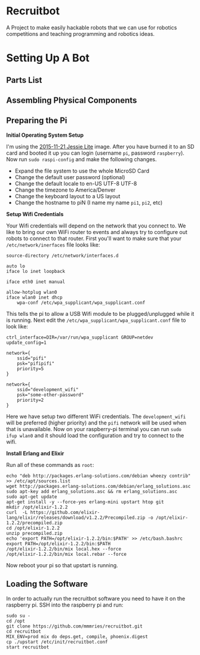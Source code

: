 # Recruitbot

A Project to make easily hackable robots that we can use for robotics competitions and teaching programming and robotics ideas.

# Setting Up A Bot

## Parts List

## Assembling Physical Components

## Preparing the Pi

__Initial Operating System Setup__

I'm using the [2015-11-21 Jessie Lite](https://downloads.raspberrypi.org/raspbian_lite/images/raspbian_lite-2015-11-24/2015-11-21-raspbian-jessie-lite.zip) image.
After you have burned it to an SD card and booted it up you can login (username `pi`, password `raspberry`).
Now run `sudo raspi-config` and make the following changes.

* Expand the file system to use the whole MicroSD Card
* Change the default user password (optional)
* Change the default locale to en-US UTF-8 UTF-8
* Change the timezone to America/Denver
* Change the keyboard layout to a US layout
* Change the hostname to piN (I name my name `pi1`, `pi2`, etc)

__Setup Wifi Credentials__

Your Wifi credentials will depend on the network that you connect to.
We like to bring our own WiFi router to events and always try to configure out robots to connect to that router.
First you'll want to make sure that your `/etc/network/inerfaces` file looks like:

```
source-directory /etc/network/interfaces.d

auto lo
iface lo inet loopback

iface eth0 inet manual

allow-hotplug wlan0
iface wlan0 inet dhcp
    wpa-conf /etc/wpa_supplicant/wpa_supplicant.conf
```

This tells the pi to allow a USB Wifi module to be plugged/unplugged while it is running.
Next edit the `/etc/wpa_supplicant/wpa_supplicant.conf` file to look like:

```
ctrl_interface=DIR=/var/run/wpa_supplicant GROUP=netdev
update_config=1

network={
    ssid="pifi"
    psk="pifipifi"
    priority=5
}

network={
    ssid="development_wifi"
    psk="some-other-password"
    priority=2
}
```

Here we have setup two different WiFi credentials.
The `development_wifi` will be preferred (higher priority) and the `pifi` network will be used when that is unavailable.
Now on your raspberry-pi terminal you can run `sudo ifup wlan0` and it should load the configuration and try to connect to the wifi.

__Install Erlang and Elixir__

Run all of these commands as `root`:

```
echo "deb http://packages.erlang-solutions.com/debian wheezy contrib" >> /etc/apt/sources.list
wget http://packages.erlang-solutions.com/debian/erlang_solutions.asc
sudo apt-key add erlang_solutions.asc && rm erlang_solutions.asc
sudo apt-get update
apt-get install -y --force-yes erlang-mini upstart htop git
mkdir /opt/elixir-1.2.2
curl  -L https://github.com/elixir-lang/elixir/releases/download/v1.2.2/Precompiled.zip -o /opt/elixir-1.2.2/precompiled.zip
cd /opt/elixir-1.2.2
unzip precompiled.zip
echo 'export PATH=/opt/elixir-1.2.2/bin:$PATH' >> /etc/bash.bashrc
export PATH=/opt/elixir-1.2.2/bin:$PATH
/opt/elixir-1.2.2/bin/mix local.hex --force
/opt/elixir-1.2.2/bin/mix local.rebar --force
```

Now reboot your pi so that upstart is running.

## Loading the Software

In order to actually run the recruitbot software you need to have it on the raspberry pi.
SSH into the raspberry pi and run:

```
sudo su -
cd /opt
git clone https://github.com/mmmries/recruitbot.git
cd recruitbot
MIX_ENV=prod mix do deps.get, compile, phoenix.digest
cp ./upstart /etc/init/recruitbot.conf
start recruitbot
```
